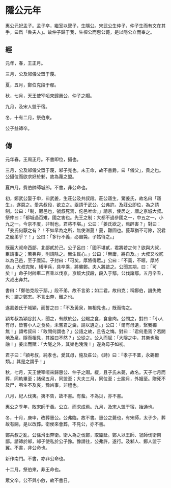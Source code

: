 # 隱公元年
惠公元妃孟子。孟子卒，繼室以聲子，生隱公。宋武公生仲子，仲子生而有文在其手，曰爲「魯夫人」。故仲子歸于我，生桓公而惠公薨，是以隱公立而奉之。

## 經

元年，春，王正月。

三月，公及邾儀父盟于蔑。

夏，五月，鄭伯克段于鄢。

秋，七月，天王使宰咺來歸惠公、仲子之賵。

九月，及宋人盟于宿。

冬，十有二月，祭伯來。

公子益師卒。

## 傳

元年春，王周正月。不書即位，攝也。

三月，公及邾儀父盟于蔑，邾子克也。未王命，故不書爵。曰「儀父」，貴之也。公攝位而欲求好於邾，故為蔑之盟。

夏四月，費伯帥師城郎。不書，非公命也。

初，鄭武公娶于申，曰武姜，生莊公及共叔段。莊公寤生，驚姜氏，故名曰「寤生」，遂惡之。愛共叔段，欲立之。亟請于武公，公弗許。及莊公即位，為之請制。公曰：「制，巖邑也，虢叔死焉，佗邑唯命。」請京，使居之，謂之京城大叔。祭仲曰：「都城過百雉，國之害也。先王之制：大都不過參國之一，中五之一，小九之一。今京不度，非制也，君將不堪。」公曰：「姜氏欲之，焉辟害？」對曰：「姜氏何厭之有？！不如早為之所，無使滋蔓！蔓，難圖也。蔓草猶不可除，況君之寵弟乎？！」公曰：「多行不義，必自斃，子姑待之。」

既而大叔命西鄙、北鄙貳於己。公子呂曰：「國不堪貳，君將若之何？欲與大叔，臣請事之；若弗與，則請除之。無生民心。」公曰：「無庸，將自及。」大叔又收貳以為己邑，至于廩延。子封曰：「可矣，厚將得眾。」公曰：「不義，不暱，厚將崩。」大叔完聚，繕甲兵，具卒乘，將襲鄭。夫人將啟之。公聞其期，曰：「可矣！」命子封帥車二百乘以伐京。京叛大叔段，段入于鄢，公伐諸鄢。五月辛丑，大叔出奔共。

書曰：「鄭伯克段于鄢。」段不弟，故不言弟；如二君，故曰克；稱鄭伯，譏失教也：謂之鄭志。不言出奔，難之也。

遂寘姜氏于城穎，而誓之曰：「不及黃泉，無相見也。」既而悔之。

潁考叔為潁谷封人，聞之，有獻於公，公賜之食，食舍肉。公問之，對曰：「小人有母，皆嘗小人之食矣，未嘗君之羹，請以遺之。」公曰：「爾有母遺，繄我獨無！」潁考叔曰：「敢問何謂也？」公語之故，且告之悔。對曰：「君何患焉？若闕地及泉，隧而相見，其誰曰不然？」公從之。公入而賦：「大隧之中，其樂也融融！」姜出而賦：「大隧之外，其樂也洩洩！」遂為母子如初。

君子曰：「潁考叔，純孝也，愛其母，施及莊公。《詩》曰：『孝子不匱，永錫爾類。』其是之謂乎！」

秋，七月，天王使宰咺來歸惠公、仲子之賵。緩，且子氏未薨，故名。天子七月而葬，同軌畢至；諸侯五月，同盟至；大夫三月，同位至；士踰月，外姻至。贈死不及尸，弔生不及哀，豫凶事，非禮也。

八月，紀人伐夷。夷不告，故不書。有蜚。不為災，亦不書。

惠公之季年，敗宋師于黃。公立，而求成焉。九月，及宋人盟于宿，始通也。

冬，十月，庚申，改葬惠公。公弗臨，故不書。惠公之薨也，有宋師，太子少，葬故有闕，是以改葬。衛侯來會葬，不見公，亦不書。

鄭共叔之亂，公孫滑出奔衛。衛人為之伐鄭，取廩延。鄭人以王師、虢師伐衛南鄙。請師於邾，邾子使私於公子豫。豫請往，公弗許，遂行。及邾人、鄭人盟于翼。不書，非公命也。

新作南門。不書，亦非公命也。

十二月，祭伯來，非王命也。

眾父卒。公不與小斂，故不書日。

